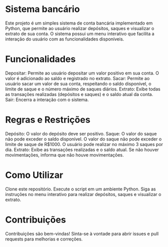 # Sistema bancário
Este projeto é um simples sistema de conta bancária implementado em Python, que permite ao usuário realizar depósitos, saques e visualizar o extrato de sua conta. O sistema possui um menu interativo que facilita a interação do usuário com as funcionalidades disponíveis.

# Funcionalidades
Depositar: Permite ao usuário depositar um valor positivo em sua conta. O valor é adicionado ao saldo e registrado no extrato.
Sacar: Permite ao usuário sacar um valor de sua conta, respeitando o saldo disponível, o limite de saque e o número máximo de saques diários.
Extrato: Exibe todas as transações realizadas (depósitos e saques) e o saldo atual da conta.
Sair: Encerra a interação com o sistema.
# Regras e Restrições
Depósito: O valor do depósito deve ser positivo.
Saque:
O valor do saque não pode exceder o saldo disponível.
O valor do saque não pode exceder o limite de saque de R$1000.
O usuário pode realizar no máximo 3 saques por dia.
Extrato: Exibe as transações realizadas e o saldo atual. Se não houver movimentações, informa que não houve movimentações.
# Como Utilizar
Clone este repositório.
Execute o script em um ambiente Python.
Siga as instruções no menu interativo para realizar depósitos, saques e visualizar o extrato.
# Contribuições
Contribuições são bem-vindas! Sinta-se à vontade para abrir issues e pull requests para melhorias e correções.
